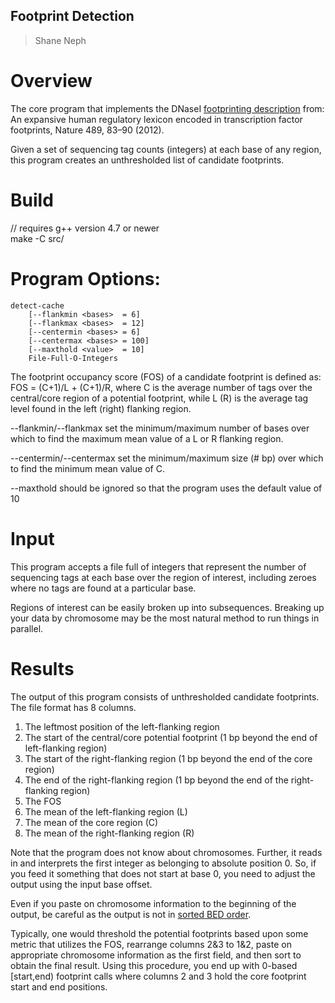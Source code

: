 ## Footprint Detection ##
> Shane Neph


Overview
=========
The core program that implements the DNaseI [footprinting description] from: An expansive human regulatory lexicon encoded in transcription factor footprints, Nature 489, 83–90 (2012).

Given a set of sequencing tag counts (integers) at each base of any region, this program creates an unthresholded list of candidate footprints.


Build
=====
// requires g++ version 4.7 or newer  
make -C src/


Program Options:
================
```
detect-cache
	[--flankmin <bases>  = 6]
	[--flankmax <bases>  = 12]
	[--centermin <bases> = 6]
	[--centermax <bases> = 100]
	[--maxthold <value>  = 10]
	File-Full-O-Integers
```

The footprint occupancy score (FOS) of a candidate footprint is defined as:
FOS = (C+1)/L + (C+1)/R, where C is the average number of tags over the central/core region of a potential footprint, while L (R) is the average tag level found in the left (right) flanking region.

--flankmin/--flankmax set the minimum/maximum number of bases over which to find the maximum mean value of a L or R flanking region.

--centermin/--centermax set the minimum/maximum size (# bp) over which to find the minimum mean value of C.

--maxthold should be ignored so that the program uses the default value of 10


Input
=====
This program accepts a file full of integers that represent the number of sequencing tags at each base over the region of interest, including zeroes where no tags are found at a particular base.

Regions of interest can be easily broken up into subsequences.  Breaking up your data by chromosome may be the most natural method to run things in parallel.


Results
=======
The output of this program consists of unthresholded candidate footprints.  The file format has 8 columns.

1. The leftmost position of the left-flanking region
2. The start of the central/core potential footprint (1 bp beyond the end of left-flanking region)
3. The start of the right-flanking region (1 bp beyond the end of the core region)
4. The end of the right-flanking region (1 bp beyond the end of the right-flanking region)
5. The FOS
6. The mean of the left-flanking region (L)
7. The mean of the core region (C)
8. The mean of the right-flanking region (R)

Note that the program does not know about chromosomes.  Further, it reads in and interprets the first integer as belonging to absolute position 0.  So, if you feed it something that does not start at base 0, you need to adjust the output using the input base offset.

Even if you paste on chromosome information to the beginning of the output, be careful as the output is not in [sorted BED order].

Typically, one would threshold the potential footprints based upon some metric that utilizes the FOS, rearrange columns 2&3 to 1&2, paste on appropriate chromosome information as the first field, and then sort to obtain the final result.  Using this procedure, you end up with 0-based [start,end) footprint calls where columns 2 and 3 hold the core footprint start and end positions.

[footprinting description]: http://www.nature.com/nature/journal/v489/n7414/extref/nature11212-s1.pdf
[sorted BED order]: https://bedops.readthedocs.org/en/latest/content/reference/file-management/sorting/sort-bed.html
